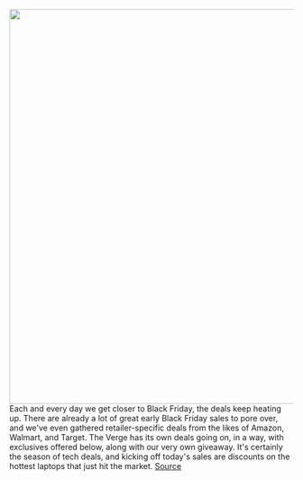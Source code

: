 <img src='https://cdn.vox-cdn.com/thumbor/g1MDRTctPCAVT1E0_n3vFJrDPsI=/0x0:2040x1360/1200x800/filters:focal(857x517:1183x843)/cdn.vox-cdn.com/uploads/chorus_image/image/70155410/akrales_211028_4820_0659.0.jpg' width='700px' /><br/>
Each and every day we get closer to Black Friday, the deals keep heating up. There are already a lot of great early Black Friday sales to pore over, and we've even gathered retailer-specific deals from the likes of Amazon, Walmart, and Target. The Verge has its own deals going on, in a way, with exclusives offered below, along with our very own giveaway. It's certainly the season of tech deals, and kicking off today's sales are discounts on the hottest laptops that just hit the market.
<a href='https://www.theverge.com/good-deals/2021/11/17/22786028/apple-macbook-pro-14-1password-august-smart-home-lock-airtag-final-fantasy-ps5-deal-sale'> Source <a/>